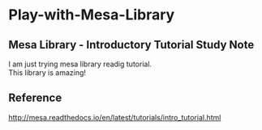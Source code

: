 # Play-with-Mesa-Library

## Mesa Library - Introductory Tutorial Study Note  

I am just trying mesa library readig tutorial.  
This library is amazing!  

## Reference
http://mesa.readthedocs.io/en/latest/tutorials/intro_tutorial.html
